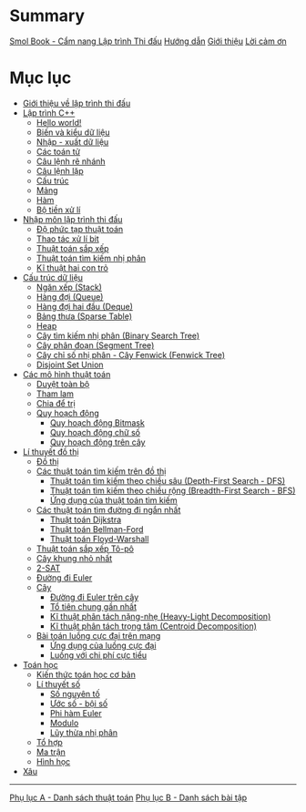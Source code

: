 # Summary

[Smol Book - Cẩm nang Lập trình Thi đấu](./title-page.md)
[Hướng dẫn](./guide.md)
[Giới thiệu](./introduction.md)
[Lời cảm ơn](./acknowledgements.md)

# Mục lục

- [Giới thiệu về lập trình thi đấu](./introduction/README.md)
- [Lập trình C++](./programming/README.md)
  - [Hello world!](./programming/hello-world.md)
  - [Biến và kiểu dữ liệu](./programming/variables-data-types.md)
  - [Nhập - xuất dữ liệu](./programming/io.md)
  - [Các toán tử](./programming/operators.md)
  - [Câu lệnh rẽ nhánh](./programming/if-else.md)
  - [Câu lệnh lặp](./programming/loop.md)
  - [Cấu trúc](./programming/struct.md)
  - [Mảng](./programming/array.md)
  - [Hàm](./programming/function.md)
  - [Bộ tiền xử lí](./programming/preprocessor.md)
- [Nhập môn lập trình thi đấu](./basic/README.md)
  - [Độ phức tạp thuật toán](./basic/algo-complexity.md)
  - [Thao tác xử lí bit](./basic/bit-manipulation.md)
  - [Thuật toán sắp xếp](./basic/sorting.md)
  - [Thuật toán tìm kiếm nhị phân](./basic/binary-search.md)
  - [Kĩ thuật hai con trỏ](./basic/two-pointers.md)
- [Cấu trúc dữ liệu](./data-structures/README.md)
  - [Ngăn xếp (Stack)](./data-structures/stack.md)
  - [Hàng đợi (Queue)](./data-structures/queue.md)
  - [Hàng đợi hai đầu (Deque)](./data-structures/deque.md)
  - [Bảng thưa (Sparse Table)](./data-structures/sparse-table.md)
  - [Heap]()
  - [Cây tìm kiếm nhị phân (Binary Search Tree)]()
  - [Cây phân đoạn (Segment Tree)](./data-structures/segment-tree.md)
  - [Cây chỉ số nhị phân - Cây Fenwick (Fenwick Tree)](./data-structures/fenwick.md)
  - [Disjoint Set Union](./data-structures/dsu.md)
- [Các mô hình thuật toán](./algo-paradigms/README.md)
  - [Duyệt toàn bộ](./algo-paradigms/complete-search.md)
  - [Tham lam](./algo-paradigms/greedy.md)
  - [Chia để trị](./algo-paradigms/dnc.md)
  - [Quy hoạch động](./algo-paradigms/dp.md)
    - [Quy hoạch động Bitmask]()
    - [Quy hoạch động chữ số](./algo-paradigms/digit-dp.md)
    - [Quy hoạch động trên cây]()
- [Lí thuyết đồ thị](./graph-theory/README.md)
  - [Đồ thị](./graph-theory/overview.md)
  - [Các thuật toán tìm kiếm trên đồ thị](./graph-theory/graph-traversal.md)
    - [Thuật toán tìm kiếm theo chiều sâu (Depth-First Search - DFS)](./graph-theory/dfs.md)
    - [Thuật toán tìm kiếm theo chiều rộng (Breadth-First Search - BFS)](./graph-theory/bfs.md)
    - [Ứng dụng của thuật toán tìm kiếm](./graph-theory/graph-traversal-applications.md)
  - [Các thuật toán tìm đường đi ngắn nhất](./graph-theory/shortest-path.md)
    - [Thuật toán Dijkstra](./graph-theory/dijkstra.md)
    - [Thuật toán Bellman-Ford](./graph-theory/bellman-ford.md)
    - [Thuật toán Floyd-Warshall](./graph-theory/floyd-warshall.md)
  - [Thuật toán sắp xếp Tô-pô](./graph-theory/topo.md)
  - [Cây khung nhỏ nhất](./graph-theory/mst.md)
  - [2-SAT]()
  - [Đường đi Euler](./graph-theory/eulerian-trail.md)
  - [Cây]()
    - [Đường đi Euler trên cây]()
    - [Tổ tiên chung gần nhất]()
    - [Kĩ thuật phân tách nặng-nhẹ (Heavy-Light Decomposition)]()
    - [Kĩ thuật phân tách trọng tâm (Centroid Decomposition)]()
  - [Bài toán luồng cực đại trên mạng]()
    - [Ứng dụng của luồng cực đại]()
    - [Luồng với chi phí cực tiểu]()
- [Toán học]()
  - [Kiến thức toán học cơ bản]()
  - [Lí thuyết số]()
    - [Số nguyên tố]()
    - [Ước số - bội số]()
    - [Phi hàm Euler]()
    - [Modulo]()
    - [Lũy thừa nhị phân]()
  - [Tổ hợp]()
  - [Ma trận]()
  - [Hình học]()
- [Xâu]()

---

[Phụ lục A - Danh sách thuật toán]()
[Phụ lục B - Danh sách bài tập]()